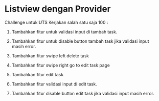 # Listview dengan Provider

Challenge untuk UTS Kerjakan salah satu saja 100 :

1. Tambahkan fitur untuk validasi input di tambah task.

2. Tambahkan fitur untuk disable button tambah task jika validasi input masih error.

3. Tambahkan fitur swipe left delete task

4. Tambahkan fitur swipe right go to edit task page

5. Tambahkan fitur edit task.

6. Tambahkan fitur validasi input di edit task.

7. Tambahkan fitur disable button edit task jika validasi input masih error.

